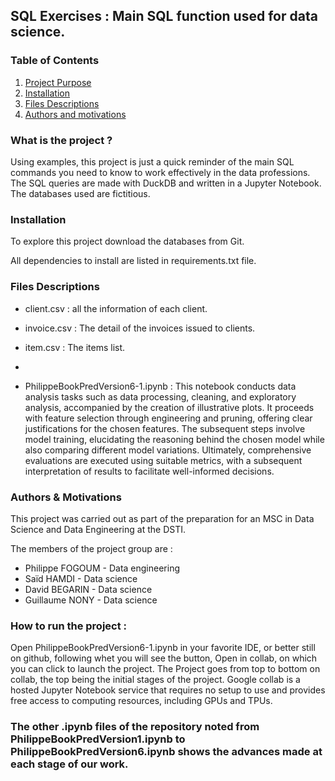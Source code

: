 ## SQL Exercises : Main SQL function used for data science.

### Table of Contents

1. [Project Purpose](#projet)
2. [Installation](#install)
3. [Files Descriptions](#files)
4. [Authors and motivations](#authors)



### What is the project ? <a name="projet"></a>

Using examples, this project is just a quick reminder of the main SQL commands you need to know to work effectively in the data professions.
The SQL queries are made with DuckDB and written in a Jupyter Notebook.
The databases used are fictitious.


### Installation <a name="install"></a>

To explore this project download the databases from Git.

All dependencies to install are listed in requirements.txt file. 


### Files Descriptions <a name="files"></a>

 * client.csv : all the information of each client. 

 * invoice.csv : The detail of the invoices issued to clients. 

 * item.csv : The items list. 

 * 
    
 * PhilippeBookPredVersion6-1.ipynb : 
        This notebook conducts data analysis tasks such as data processing, cleaning, and exploratory analysis, accompanied by the creation of illustrative plots. It proceeds with feature selection through engineering and pruning, offering clear justifications for the chosen features. The subsequent steps involve model training, elucidating the reasoning behind the chosen model while also comparing different model variations. Ultimately, comprehensive evaluations are executed using suitable metrics, with a subsequent interpretation of results to facilitate well-informed decisions.

### Authors & Motivations <a name="authors"></a>

This project was carried out as part of the preparation for an MSC in Data Science and Data Engineering at the DSTI.

The members of the project group are :
 - Philippe FOGOUM - Data engineering
 - Saïd HAMDI - Data science
 - David BEGARIN - Data science
 - Guillaume NONY - Data science

### How to run the project : 
Open PhilippeBookPredVersion6-1.ipynb  in your favorite IDE, or better still on github, following whet you will see the button, Open in collab, on which you can click to launch the project.
The Project goes from top to bottom on collab, the top being the initial stages of the project.
Google collab is a hosted Jupyter Notebook service that requires no setup to use and provides free access to computing resources, including GPUs and TPUs.

### The other .ipynb files of the repository noted from PhilippeBookPredVersion1.ipynb to PhilippeBookPredVersion6.ipynb shows the advances made at each stage of our work.
